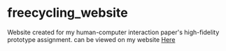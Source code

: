 # freecycling_website
Website created for my human-computer interaction paper's high-fidelity prototype assignment.
can be viewed on my website [Here](https://yichenhsiaonz.github.io/350website/index.html)
